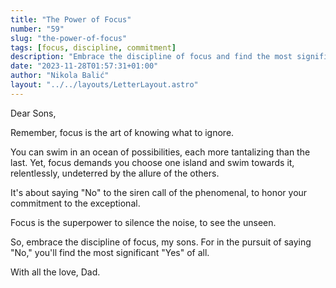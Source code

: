 ```yaml
---
title: "The Power of Focus"
number: "59"
slug: "the-power-of-focus"
tags: [focus, discipline, commitment]
description: "Embrace the discipline of focus and find the most significant 'Yes' in the pursuit of saying No. A letter from Dad to his sons."
date: "2023-11-28T01:57:31+01:00"
author: "Nikola Balić"
layout: "../../layouts/LetterLayout.astro"
---
```

Dear Sons,

Remember, focus is the art of knowing what to ignore.

You can swim in an ocean of possibilities, each more tantalizing than the last. Yet, focus demands you choose one island and swim towards it, relentlessly, undeterred by the allure of the others.

It's about saying "No" to the siren call of the phenomenal, to honor your commitment to the exceptional.

Focus is the superpower to silence the noise, to see the unseen.

So, embrace the discipline of focus, my sons. For in the pursuit of saying "No," you'll find the most significant "Yes" of all.

With all the love,
Dad.